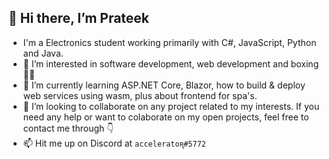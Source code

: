 ## 👋 Hi there, I’m Prateek
- I'm a Electronics student working primarily with C#, JavaScript, Python and Java.
- 👀 I’m interested in software development, web development and boxing 🥊😉
- 🌱 I’m currently learning ASP.NET Core, Blazor, how to build & deploy web services using wasm, plus about frontend for spa's.
- 💞️ I’m looking to collaborate on any project related to my interests. If you need any help or want to colaborate on my open projects, 
      feel free to contact me through 👇
- 📫 Hit me up on Discord at `acceleratoꭆ#5772`

<!---
prateek332/prateek332 is a ✨ special ✨ repository because its `README.md` (this file) appears on your GitHub profile.
You can click the Preview link to take a look at your changes.
--->

